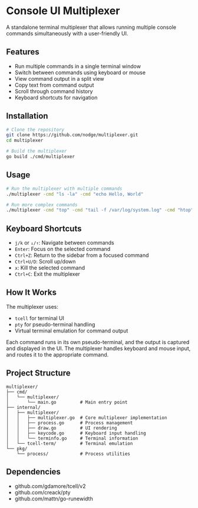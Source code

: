 # Console UI Multiplexer

A standalone terminal multiplexer that allows running multiple console commands simultaneously with a user-friendly UI.

## Features

- Run multiple commands in a single terminal window
- Switch between commands using keyboard or mouse
- View command output in a split view
- Copy text from command output
- Scroll through command history
- Keyboard shortcuts for navigation

## Installation

```bash
# Clone the repository
git clone https://github.com/nodge/multiplexer.git
cd multiplexer

# Build the multiplexer
go build ./cmd/multiplexer
```

## Usage

```bash
# Run the multiplexer with multiple commands
./multiplexer -cmd "ls -la" -cmd "echo Hello, World"

# Run more complex commands
./multiplexer -cmd "top" -cmd "tail -f /var/log/system.log" -cmd "htop"
```

## Keyboard Shortcuts

- `j/k` or `↓/↑`: Navigate between commands
- `Enter`: Focus on the selected command
- `Ctrl+Z`: Return to the sidebar from a focused command
- `Ctrl+U/D`: Scroll up/down
- `x`: Kill the selected command
- `Ctrl+C`: Exit the multiplexer

## How It Works

The multiplexer uses:
- `tcell` for terminal UI
- `pty` for pseudo-terminal handling
- Virtual terminal emulation for command output

Each command runs in its own pseudo-terminal, and the output is captured and displayed in the UI. The multiplexer handles keyboard and mouse input, and routes it to the appropriate command.

## Project Structure

```
multiplexer/
├── cmd/
│   └── multiplexer/
│       └── main.go         # Main entry point
├── internal/
│   ├── multiplexer/
│   │   ├── multiplexer.go  # Core multiplexer implementation
│   │   ├── process.go      # Process management
│   │   ├── draw.go         # UI rendering
│   │   ├── keycode.go      # Keyboard input handling
│   │   └── terminfo.go     # Terminal information
│   └── tcell-term/         # Terminal emulation
└── pkg/
    └── process/            # Process utilities
```

## Dependencies

- github.com/gdamore/tcell/v2
- github.com/creack/pty
- github.com/mattn/go-runewidth